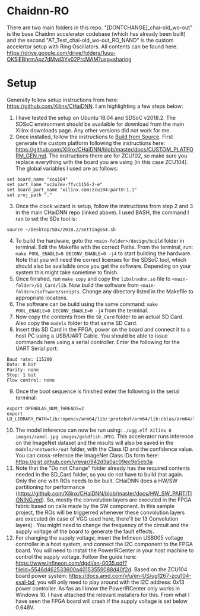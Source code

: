 # Chaidnn-RO

There are two main folders in this repo. "[DONTCHANGE]_chai-old_wo-out" is the base Chaidnn accelerator codebase (which has already been built) and the second "AT_Test_chai-old_wo-out_RO_NAND" is the custom accelertor setup with Ring Oscillators. All contents can be found here: https://drive.google.com/drive/folders/1uuu-OK5iEBhrmApz7dMvd3Yv02PrcMAM?usp=sharing

# Setup

Generally follow setup instructions from here: https://github.com/Xilinx/CHaiDNN. I am highlighting a few steps below:

1) I have tested the setup on Ubuntu 18.04 and SDSoC v2018.2. The SDSoC environment should be availaible for download from the main Xilinx downloads page. Any other versions did not work for me.
2) Once installed, follow the instructions to [Build from Source](https://github.com/Xilinx/CHaiDNN?tab=readme-ov-file#run-inference). First generate the custom platform following the instructions here: https://github.com/Xilinx/CHaiDNN/blob/master/docs/CUSTOM_PLATFORM_GEN.md. The instructions there are for ZCU102, so make sure you replace everything with the board you are using (in this case ZCU104). The global variables I used are as follows:
```
set board_name "zcu104"
set part_name "xczu7ev-ffvc1156-2-e"
set board_part_name "xilinx.com:zcu104:part0:1.1"
set proj_path "."
```
3) Once the clock wizard is setup, follow the instructions from step 2 and 3 in the main CHaiDNN repo (linked above). I used BASH, the command I ran to set the SDx tool is:
```
source ~/Desktop/SDx/2018.2/settings64.sh
```
4) To build the hardware, goto the ```<main-folder>/design/build``` folder in terminal. Edit the Makefile with the correct Paths. From the terminal, run: ```make POOL_ENABLE=0 DECONV_ENABLE=0 -j4``` to start building the hardware. Note that you will need the correct licenses for the SDSoC tool, which should also be availaible once you get the software. Depending on your system this might take sometime to finish.
5) Once finished, run ```make copy``` and copy the ```libxlnxdnn.so``` file to ```<main-folder>/SD_Card/lib```. Now build the software from ```<main-folder>/software/scripts```. Change any directory listed in the Makefile to appropriate locatons.
6) The software can be build using the same command: ```make POOL_ENABLE=0 DECONV_ENABLE=0 -j4``` from the terminal.
7) Now copy the contents from the ```SD_Card``` folder to an actual SD Card. Also copy the ```models``` folder to that same SD Card.
8) Insert this SD Card in the FPGA, power on the board and connect it to a host PC using a USB/UART Cable. You should be able to issue commands here using a serial controller. Enter the following for the UART Serial port:
```
Baud rate: 115200
Data: 8 bit
Parity: none
Stop: 1 bit
Flow control: none
```
9) Once the boot sequence is finished enter the following in the serial terminal:
```
export OPENBLAS_NUM_THREADS=2
export LD_LIBRARY_PATH=lib/:opencv/arm64/lib/:protobuf/arm64/lib:cblas/arm64/lib
```

10) The model inference can now be run using: ```./vgg.elf Xilinx 8 images/camel.jpg images/goldfish.JPEG```. This accelerator runs inference on the ImageNet dataset and the results will also be saved in the ```models/<network>/out``` folder, with the Class ID and the confidence value. You can cross-refernce the ImageNet Class IDs form here: https://gist.github.com/yrevar/942d3a0ac09ec9e5eb3a
11) Note that the "Do not Change" folder already has the required contents needed in the SD_Card folder, so you do not have to build that again. Only the one with ROs needs to be built. CHaiDNN does a HW/SW partitioning for performance (https://github.com/Xilinx/CHaiDNN/blob/master/docs/HW_SW_PARTITIONING.md). So, mostly the convolution layers are executed in the FPGA fabric based on calls made by the SW component. In this sample project, the ROs will be triggerred whenever these convolution layers are executed (in case of VGG used here, there'll be 13 Convolution layers) . You might need to change the frequency of the circuit and the supply voltage of the board to generate the fault effects.
12) For changing the supply voltage, insert the Infineon USB005 voltage controller in a host system, and connect the I2C component to the FPGA board. You will need to install the PowerIRCenter in your host machine to control the supply voltage. Follow the guide here: https://www.infineon.com/dgdl/an-0035.pdf?fileId=5546d462533600a40153559088d40f2d. Based on the ZCU104 board power system: https://docs.amd.com/v/u/en-US/ug1267-zcu104-eval-bd, you will only need to play around with the I2C address: 0x13 power controller. As fas as I know the PowerIRCenter only works in Windows 10. I have attached the relevant installers for this. From what I have seen the FPGA board will crash if the supply voltage is set below 0.648V.
